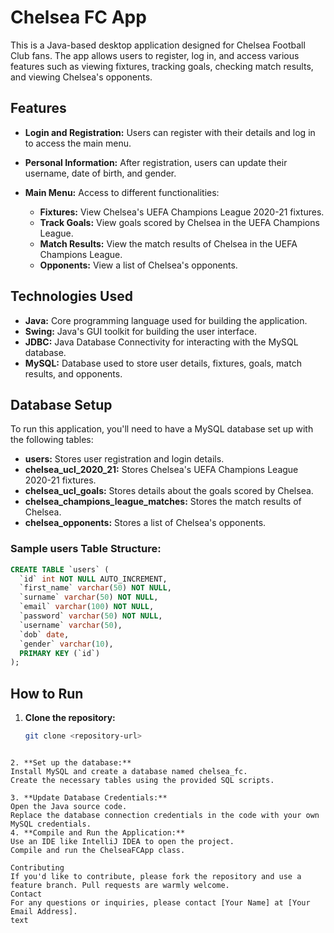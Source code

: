 # Chelsea FC App

This is a Java-based desktop application designed for Chelsea Football Club fans. The app allows users to register, log in, and access various features such as viewing fixtures, tracking goals, checking match results, and viewing Chelsea's opponents.

## Features

- **Login and Registration:** Users can register with their details and log in to access the main menu.
  
- **Personal Information:** After registration, users can update their username, date of birth, and gender.

- **Main Menu:** Access to different functionalities:
  - **Fixtures:** View Chelsea's UEFA Champions League 2020-21 fixtures.
  - **Track Goals:** View goals scored by Chelsea in the UEFA Champions League.
  - **Match Results:** View the match results of Chelsea in the UEFA Champions League.
  - **Opponents:** View a list of Chelsea's opponents.

## Technologies Used

- **Java:** Core programming language used for building the application.
- **Swing:** Java's GUI toolkit for building the user interface.
- **JDBC:** Java Database Connectivity for interacting with the MySQL database.
- **MySQL:** Database used to store user details, fixtures, goals, match results, and opponents.

## Database Setup

To run this application, you'll need to have a MySQL database set up with the following tables:

- **users:** Stores user registration and login details.
- **chelsea_ucl_2020_21:** Stores Chelsea's UEFA Champions League 2020-21 fixtures.
- **chelsea_ucl_goals:** Stores details about the goals scored by Chelsea.
- **chelsea_champions_league_matches:** Stores the match results of Chelsea.
- **chelsea_opponents:** Stores a list of Chelsea's opponents.

### Sample users Table Structure:

```sql
CREATE TABLE `users` (
  `id` int NOT NULL AUTO_INCREMENT,
  `first_name` varchar(50) NOT NULL,
  `surname` varchar(50) NOT NULL,
  `email` varchar(100) NOT NULL,
  `password` varchar(50) NOT NULL,
  `username` varchar(50),
  `dob` date,
  `gender` varchar(10),
  PRIMARY KEY (`id`)
);
 ```
## How to Run

1. **Clone the repository:**

   ```bash
   git clone <repository-url>
```

2. **Set up the database:**
Install MySQL and create a database named chelsea_fc.
Create the necessary tables using the provided SQL scripts.

3. **Update Database Credentials:**
Open the Java source code.
Replace the database connection credentials in the code with your own MySQL credentials.
4. **Compile and Run the Application:**
Use an IDE like IntelliJ IDEA to open the project.
Compile and run the ChelseaFCApp class.

Contributing
If you'd like to contribute, please fork the repository and use a feature branch. Pull requests are warmly welcome.
Contact
For any questions or inquiries, please contact [Your Name] at [Your Email Address].
text
